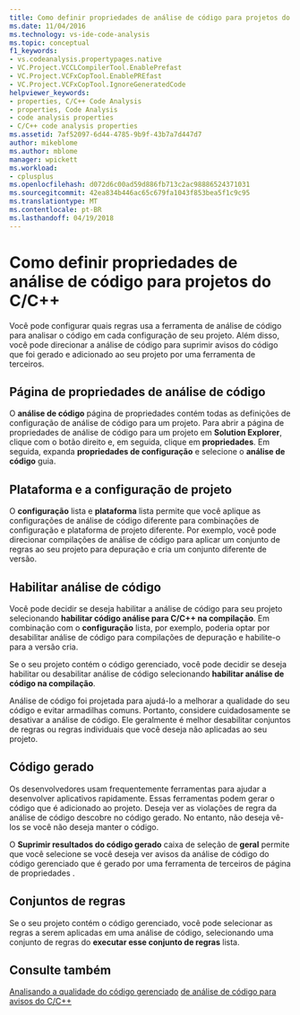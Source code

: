 ```yaml
---
title: Como definir propriedades de análise de código para projetos do C/C++
ms.date: 11/04/2016
ms.technology: vs-ide-code-analysis
ms.topic: conceptual
f1_keywords:
- vs.codeanalysis.propertypages.native
- VC.Project.VCCLCompilerTool.EnablePrefast
- VC.Project.VCFxCopTool.EnablePREfast
- VC.Project.VCFxCopTool.IgnoreGeneratedCode
helpviewer_keywords:
- properties, C/C++ Code Analysis
- properties, Code Analysis
- code analysis properties
- C/C++ code analysis properties
ms.assetid: 7af52097-6d44-4785-9b9f-43b7a7d447d7
author: mikeblome
ms.author: mblome
manager: wpickett
ms.workload:
- cplusplus
ms.openlocfilehash: d072d6c00ad59d886fb713c2ac98886524371031
ms.sourcegitcommit: 42ea834b446ac65c679fa1043f853bea5f1c9c95
ms.translationtype: MT
ms.contentlocale: pt-BR
ms.lasthandoff: 04/19/2018
---
```

# <a name="how-to-set-code-analysis-properties-for-cc-projects"></a>Como definir propriedades de análise de código para projetos do C/C++
Você pode configurar quais regras usa a ferramenta de análise de código para analisar o código em cada configuração de seu projeto. Além disso, você pode direcionar a análise de código para suprimir avisos do código que foi gerado e adicionado ao seu projeto por uma ferramenta de terceiros.

## <a name="code-analysis-property-page"></a>Página de propriedades de análise de código
 O **análise de código** página de propriedades contém todas as definições de configuração de análise de código para um projeto. Para abrir a página de propriedades de análise de código para um projeto em **Solution Explorer**, clique com o botão direito e, em seguida, clique em **propriedades**. Em seguida, expanda **propriedades de configuração** e selecione o **análise de código** guia.

## <a name="project-configuration-and-platform"></a>Plataforma e a configuração de projeto
 O **configuração** lista e **plataforma** lista permite que você aplique as configurações de análise de código diferente para combinações de configuração e plataforma de projeto diferente. Por exemplo, você pode direcionar compilações de análise de código para aplicar um conjunto de regras ao seu projeto para depuração e cria um conjunto diferente de versão.

## <a name="enabling-code-analysis"></a>Habilitar análise de código
 Você pode decidir se deseja habilitar a análise de código para seu projeto selecionando **habilitar código análise para C/C++ na compilação**. Em combinação com o **configuração** lista, por exemplo, poderia optar por desabilitar análise de código para compilações de depuração e habilite-o para a versão cria.

 Se o seu projeto contém o código gerenciado, você pode decidir se deseja habilitar ou desabilitar análise de código selecionando **habilitar análise de código na compilação**.

 Análise de código foi projetada para ajudá-lo a melhorar a qualidade do seu código e evitar armadilhas comuns. Portanto, considere cuidadosamente se desativar a análise de código. Ele geralmente é melhor desabilitar conjuntos de regras ou regras individuais que você deseja não aplicadas ao seu projeto.

## <a name="generated-code"></a>Código gerado
 Os desenvolvedores usam frequentemente ferramentas para ajudar a desenvolver aplicativos rapidamente. Essas ferramentas podem gerar o código que é adicionado ao projeto. Deseja ver as violações de regra da análise de código descobre no código gerado. No entanto, não deseja vê-los se você não deseja manter o código.

 O **Suprimir resultados do código gerado** caixa de seleção de **geral** permite que você selecione se você deseja ver avisos da análise de código do código gerenciado que é gerado por uma ferramenta de terceiros de página de propriedades .

## <a name="rule-sets"></a>Conjuntos de regras
 Se o seu projeto contém o código gerenciado, você pode selecionar as regras a serem aplicadas em uma análise de código, selecionando uma conjunto de regras do **executar esse conjunto de regras** lista.

## <a name="see-also"></a>Consulte também
 [Analisando a qualidade do código gerenciado](../code-quality/analyzing-managed-code-quality-by-using-code-analysis.md) [de análise de código para avisos do C/C++](../code-quality/code-analysis-for-c-cpp-warnings.md)